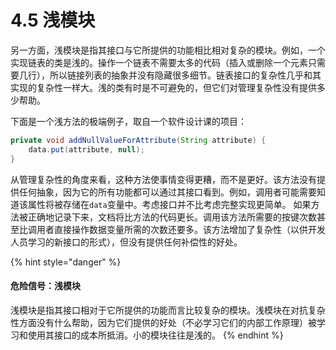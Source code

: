 # 4.5 浅模块

另一方面，浅模块是指其接口与它所提供的功能相比相对复杂的模块。例如，一个实现链表的类是浅的。操作一个链表不需要太多的代码（插入或删除一个元素只需要几行），所以链接列表的抽象并没有隐藏很多细节。链表接口的复杂性几乎和其实现的复杂性一样大。浅的类有时是不可避免的，但它们对管理复杂性没有提供多少帮助。

下面是一个浅方法的极端例子，取自一个软件设计课的项目：

```java
private void addNullValueForAttribute(String attribute) { 
    data.put(attribute, null); 
}
```

从管理复杂性的角度来看，这种方法使事情变得更糟，而不是更好。该方法没有提供任何抽象，因为它的所有功能都可以通过其接口看到。例如，调用者可能需要知道该属性将被存储在`data`变量中。考虑接口并不比考虑完整实现更简单。 如果方法被正确地记录下来，文档将比方法的代码更长。调用该方法所需要的按键次数甚至比调用者直接操作数据变量所需的次数还要多。该方法增加了复杂性（以供开发人员学习的新接口的形式），但没有提供任何补偿性的好处。

{% hint style="danger" %}
#### 危险信号：浅模块

浅模块是指其接口相对于它所提供的功能而言比较复杂的模块。浅模块在对抗复杂性方面没有什么帮助，因为它们提供的好处（不必学习它们的内部工作原理）被学习和使用其接口的成本所抵消。小的模块往往是浅的。
{% endhint %}

